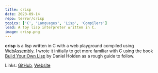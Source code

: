 ```yaml
---
title: crisp
date: 2023-09-14
repo: terror/crisp
topics: ['C', 'Languages', 'Lisp', 'Compilers']
lead: A toy lisp interpreter written in C.
image: crisp.png
---
```


**crisp** is a lisp written in C with a web playground compiled using
[WebAssembly](https://en.wikipedia.org/wiki/WebAssembly?useskin=vector). 
I wrote it initially to get more familiar with C using the book 
[Build Your Own Lisp](https://buildyourownlisp.com/) by Daniel Holden as a rough 
guide to follow.

Links: [GitHub](http://github.com/mistih/crisp), [Website](https://crisp.computer/)

